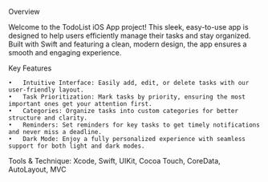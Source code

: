 Overview

Welcome to the TodoList iOS App project! This sleek, easy-to-use app is designed to help users efficiently manage their tasks and stay organized.
Built with Swift and featuring a clean, modern design, the app ensures a smooth and engaging experience.

Key Features

	•	Intuitive Interface: Easily add, edit, or delete tasks with our user-friendly layout.
	•	Task Prioritization: Mark tasks by priority, ensuring the most important ones get your attention first.
	•	Categories: Organize tasks into custom categories for better structure and clarity.
	•	Reminders: Set reminders for key tasks to get timely notifications and never miss a deadline.
	•	Dark Mode: Enjoy a fully personalized experience with seamless support for both light and dark modes.

 Tools & Technique: Xcode, Swift, UIKit, Cocoa Touch, CoreData, AutoLayout, MVC
